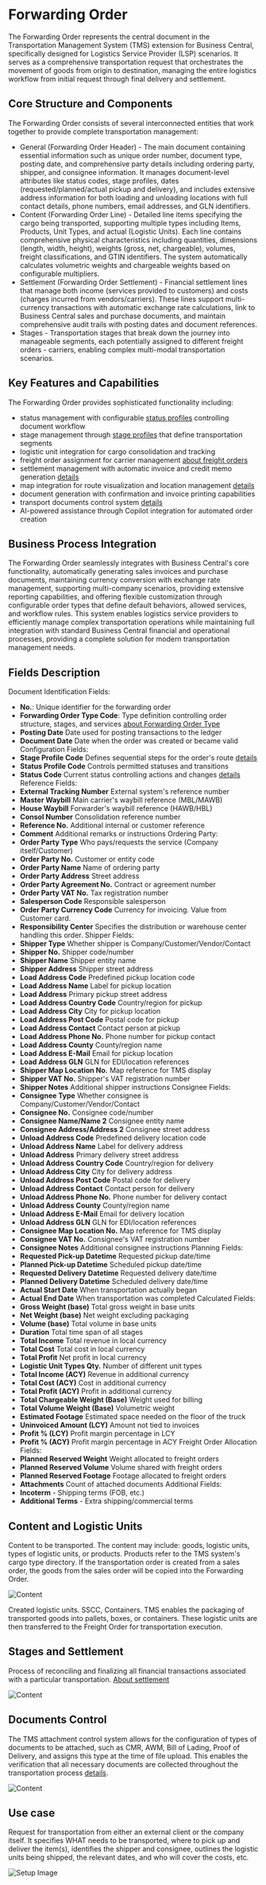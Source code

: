 # Forwarding Order

The Forwarding Order represents the central document in the Transportation Management System (TMS) extension for Business Central, specifically designed for Logistics Service Provider (LSP) scenarios. It serves as a comprehensive transportation request that orchestrates the movement of goods from origin to destination, managing the entire logistics workflow from initial request through final delivery and settlement.

## Core Structure and Components

The Forwarding Order consists of several interconnected entities that work together to provide complete transportation management:

- General (Forwarding Order Header) - The main document containing essential information such as unique order number, document type, posting date, and comprehensive party details including ordering party, shipper, and consignee information. It manages document-level attributes like status codes, stage profiles, dates (requested/planned/actual pickup and delivery), and includes extensive address information for both loading and unloading locations with full contact details, phone numbers, email addresses, and GLN identifiers.
- Content (Forwarding Order Line) - Detailed line items specifying the cargo being transported, supporting multiple types including Items, Products, Unit Types, and actual (Logistic Units). Each line contains comprehensive physical characteristics including quantities, dimensions (length, width, height), weights (gross, net, chargeable), volumes, freight classifications, and GTIN identifiers. The system automatically calculates volumetric weights and chargeable weights based on configurable multipliers.
- Settlement (Forwarding Order Settlement) - Financial settlement lines that manage both income (services provided to customers) and costs (charges incurred from vendors/carriers). These lines support multi-currency transactions with automatic exchange rate calculations, link to Business Central sales and purchase documents, and maintain comprehensive audit trails with posting dates and document references.
- Stages - Transportation stages that break down the journey into manageable segments, each potentially assigned to different freight orders - carriers, enabling complex multi-modal transportation scenarios.

## Key Features and Capabilities

The Forwarding Order provides sophisticated functionality including:

- status management with configurable [status profiles](statuses.md) controlling document workflow
- stage management through [stage profiles](stages.md) that define transportation segments
- logistic unit integration for cargo consolidation and tracking
- freight order assignment for carrier management [about freight orders](freightorder.md)
- settlement management with automatic invoice and credit memo generation [details](settlement.md)
- map integration for route visualization and location management [details](googlemapintegration.md)
- document generation with confirmation and invoice printing capabilities
- transport documents control system [details](attachmentcontrol.md)
- AI-powered assistance through Copilot integration for automated order creation

## Business Process Integration

The Forwarding Order seamlessly integrates with Business Central's core functionality, automatically generating sales invoices and purchase documents, maintaining currency conversion with exchange rate management, supporting multi-company scenarios, providing extensive reporting capabilities, and offering flexible customization through configurable order types that define default behaviors, allowed services, and workflow rules.
This system enables logistics service providers to efficiently manage complex transportation operations while maintaining full integration with standard Business Central financial and operational processes, providing a complete solution for modern transportation management needs.

## Fields Description

Document Identification Fields:

- **No.**: Unique identifier for the forwarding order
- **Forwarding Order Type Code**: Type definition controlling order structure, stages, and services [about Forwarding Order Type](forwardingordertype.md)
- **Posting Date** Date used for posting transactions to the ledger
- **Document Date** Date when the order was created or became valid
Configuration Fields:
- **Stage Profile Code** Defines sequential steps for the order's route [details](stages.md)
- **Status Profile Code** Controls permitted statuses and transitions
- **Status Code** Current status controlling actions and changes [details](statuses.md)
Reference Fields:
- **External Tracking Number** External system's reference number
- **Master Waybill** Main carrier's waybill reference (MBL/MAWB)
- **House Waybill** Forwarder's waybill reference (HAWB/HBL)
- **Consol Number** Consolidation reference number
- **Reference No.** Additional internal or customer reference
- **Comment** Additional remarks or instructions
Ordering Party:
- **Order Party Type** Who pays/requests the service (Company itself/Customer)
- **Order Party No.** Customer or entity code
- **Order Party Name** Name of ordering party
- **Order Party Address** Street address
- **Order Party Agreement No.** Contract or agreement number
- **Order Party VAT No.** Tax registration number
- **Salesperson Code** Responsible salesperson
- **Order Party Currency Code** Currency for invoicing. Value from Customer card.
- **Responsibility Center** Specifies the distribution or warehouse center handling this order.
Shipper Fields:
- **Shipper Type** Whether shipper is Company/Customer/Vendor/Contact
- **Shipper No.** Shipper code/number
- **Shipper Name** Shipper entity name
- **Shipper Address** Shipper street address
- **Load Address Code** Predefined pickup location code
- **Load Address Name** Label for pickup location
- **Load Address** Primary pickup street address
- **Load Address Country Code** Country/region for pickup
- **Load Address City** City for pickup location
- **Load Address Post Code** Postal code for pickup
- **Load Address Contact** Contact person at pickup
- **Load Address Phone No.** Phone number for pickup contact
- **Load Address County** County/region name
- **Load Address E-Mail** Email for pickup location
- **Load Address GLN** GLN for EDI/location references
- **Shipper Map Location No.** Map reference for TMS display
- **Shipper VAT No.** Shipper's VAT registration number
- **Shipper Notes** Additional shipper instructions
Consignee Fields:
- **Consignee Type** Whether consignee is Company/Customer/Vendor/Contact
- **Consignee No.** Consignee code/number
- **Consignee Name/Name 2** Consignee entity name
- **Consignee Address/Address 2** Consignee street address
- **Unload Address Code** Predefined delivery location code
- **Unload Address Name** Label for delivery address
- **Unload Address** Primary delivery street address
- **Unload Address Country Code** Country/region for delivery
- **Unload Address City** City for delivery address
- **Unload Address Post Code** Postal code for delivery
- **Unload Address Contact** Contact person for delivery
- **Unload Address Phone No.** Phone number for delivery contact
- **Unload Address County** County/region name
- **Unload Address E-Mail** Email for delivery location
- **Unload Address GLN** GLN for EDI/location references
- **Consignee Map Location No.** Map reference for TMS display
- **Consignee VAT No.** Consignee's VAT registration number
- **Consignee Notes** Additional consignee instructions
Planning Fields:
- **Requested Pick-up Datetime** Requested pickup date/time
- **Planned Pick-up Datetime** Scheduled pickup date/time
- **Requested Delivery Datetime** Requested delivery date/time
- **Planned Delivery Datetime** Scheduled delivery date/time
- **Actual Start Date** When transportation actually began
- **Actual End Date** When transportation was completed
Calculated Fields:
- **Gross Weight (base)** Total gross weight in base units
- **Net Weight (base)** Net weight excluding packaging
- **Volume (base)** Total volume in base units
- **Duration** Total time span of all stages
- **Total Income** Total revenue in local currency
- **Total Cost** Total cost in local currency
- **Total Profit** Net profit in local currency
- **Logistic Unit Types Qty.** Number of different unit types
- **Total Income (ACY)** Revenue in additional currency
- **Total Cost (ACY)** Cost in additional currency
- **Total Profit (ACY)** Profit in additional currency
- **Total Chargeable Weight (Base)** Weight used for billing
- **Total Volume Weight (Base)** Volumetric weight
- **Estimated Footage** Estimated space needed on the floor of the truck
- **Uninvoiced Amount (LCY)** Amount not tied to invoices
- **Profit % (LCY)** Profit margin percentage in LCY
- **Profit % (ACY)** Profit margin percentage in ACY
Freight Order Allocation Fields:
- **Planned Reserved Weight** Weight allocated to freight orders
- **Planned Reserved Volume** Volume shared with freight orders
- **Planned Reserved Footage** Footage allocated to freight orders
- **Attachments** Count of attached documents
Additional Fields:
- **Incoterm** - Shipping terms (FOB, etc.)
- **Additional Terms** - Extra shipping/commercial terms

## Content and Logistic Units

Content to be transported. The content may include: goods, logistic units, types of logistic units, or products. Products refer to the TMS system's cargo type directory. If the transportation order is created from a sales order, the goods from the sales order will be copied into the Forwarding Order.

![Content](resources/forwardingorder/pics/forwardingorderContent.png)

Created logistic units. SSCC, Containers. TMS enables the packaging of transported goods into pallets, boxes, or containers. These logistic units are then transferred to the Freight Order for transportation execution.

## Stages and Settlement

Process of reconciling and finalizing all financial transactions associated with a particular transportation. [About settlement](settlement.md)

![Content](resources/forwardingorder/pics/forwardingorderStagesAnsSettlement.png)

## Documents Control

The TMS attachment control system allows for the configuration of types of documents to be attached, such as CMR, AWM, Bill of Lading, Proof of Delivery, and assigns this type at the time of file upload. This enables the verification that all necessary documents are collected throughout the transportation process [details](attachmentcontrol.md).

![Content](resources/forwardingorder/pics/DocumentsControl.png)

## Use case

Request for transportation from either an external client or the company itself. It specifies WHAT needs to be transported, where to pick up and deliver the item(s), identifies the shipper and consignee, outlines the logistic units being shipped, the relevant dates, and who will cover the costs, etc.

![Setup Image](resources/forwardingorder/pics/forwardingorder.png)

